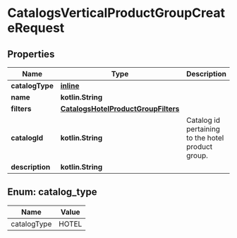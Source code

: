
# CatalogsVerticalProductGroupCreateRequest

## Properties
Name | Type | Description | Notes
------------ | ------------- | ------------- | -------------
**catalogType** | [**inline**](#CatalogType) |  | 
**name** | **kotlin.String** |  | 
**filters** | [**CatalogsHotelProductGroupFilters**](CatalogsHotelProductGroupFilters.md) |  | 
**catalogId** | **kotlin.String** | Catalog id pertaining to the hotel product group. | 
**description** | **kotlin.String** |  |  [optional]


<a id="CatalogType"></a>
## Enum: catalog_type
Name | Value
---- | -----
catalogType | HOTEL



